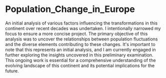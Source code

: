 # Population_Change_in_Europe
An initial analysis of various factors influencing the transformations in this continent over recent decades was undertaken. I intentionally narrowed my focus to ensure a more concise project. The primary objective of this analysis was to uncover the relationships between population fluctuations and the diverse elements contributing to these changes. It's important to note that this represents an initial analysis, and I am currently engaged in further exploring the insights uncovered in this preliminary examination. This ongoing work is essential for a comprehensive understanding of the evolving landscape of this continent and its potential implications for the future.
